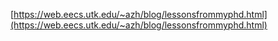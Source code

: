[https://web.eecs.utk.edu/~azh/blog/lessonsfrommyphd.html](https://web.eecs.utk.edu/~azh/blog/lessonsfrommyphd.html)